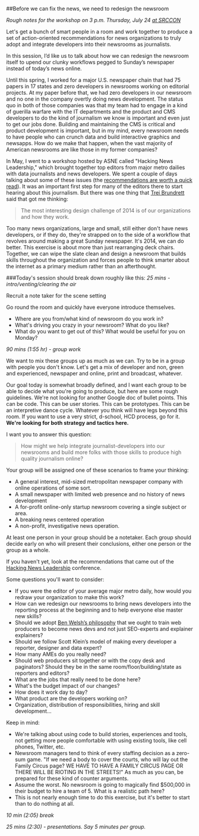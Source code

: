 ##Before we can fix the news, we need to redesign the newsroom

*Rough notes for the workshop on 3 p.m. Thursday, July 24 [at SRCCON](http://schedule.srccon.org/#_session-11)*

Let's get a bunch of smart people in a room and work together to produce a set of action-oriented recommendations for news organizations to truly adopt and integrate developers into their newsrooms as journalists.

In this session, I’d like us to talk about how we can redesign the newsroom itself to upend our clunky workflows pegged to Sunday’s newspaper instead of today’s news online. 

Until this spring, I worked for a major U.S. newspaper chain that had 75 papers in 17 states and zero developers in newsrooms working on editorial projects. At my paper before that, we had zero developers in our newsroom and no one in the company overtly doing news development. The status quo in both of those companies was that my team had to engage in a kind of guerilla warfare with the IT departments and the product and CMS developers to do the kind of journalism we know is important and even just to get our jobs done. Building and maintaining the CMS is critical and product development is important, but in my mind, every newsroom needs to have people who can crunch data and build interactive graphics and newsapps. How do we make that happen, when the vast majority of American newsrooms are like those in my former companies?

In May, I went to a workshop hosted by ASNE called "Hacking News Leadership," which brought together top editors from major metro dailies with data journalists and news developers. We spent a couple of days talking about some of these issues (the [recommendations are worth a quick read](http://bit.ly/1A7p0r8)). It was an important first step for many of the editors there to start hearing about this journalism. But there was one thing that [Trei Brundrett](https://twitter.com/ultracasual/status/462658533524123649) said that got me thinking:

> The most interesting design challenge of 2014 is of our organizations and how they work.

Too many news organizations, large and small, still either don't have news developers, or if they do, they're strapped on to the side of a workflow that revolves around making a great Sunday newspaper. It's 2014, we can do better. This exercise is about more than just rearranging deck chairs. Together, we can wipe the slate clean and design a newsroom that builds skills throughout the organization and forces people to think smarter about the internet as a primary medium rather than an afterthought.

###Today's session should break down roughly like this:
*25 mins - intro/venting/clearing the air*

Recruit a note taker for the scene setting

Go round the room and quickly have everyone introduce themselves. 

- Where are you from/what kind of newsroom do you work in?
- What's driving you crazy in your newsroom? What do you like?
- What do you want to get out of this? What would be useful for you on Monday?

*90 mins (1:55 hr) - group work*

We want to mix these groups up as much as we can. Try to be in a group with people you don't know. Let's get a mix of developer and non, green and experienced, newspaper and online, print and broadcast, whatever. 

Our goal today is somewhat broadly defined, and I want each group to be able to decide what you're going to produce, but here are some rough guidelines. We're not looking for another Google doc of bullet points. This can be code. This can be user stories. This can be prototypes. This can be an interpretive dance cycle. Whatever you think will have legs beyond this room. If you want to use a very strict, d-school, HCD process, go for it. **We're looking for both strategy and tactics here.** 

I want you to answer this question:

>How might we help integrate journalist-developers into our newsrooms and build more folks with those skills to produce high quality journalism online?

Your group will be assigned one of these scenarios to frame your thinking:
- A general interest, mid-sized metropolitan newspaper company with online operations of some sort. 
- A small newspaper with limited web presence and no history of news development
- A for-profit online-only startup newsroom covering a single subject or area.
- A breaking news centered operation
- A non-profit, investigative news operation.

At least one person in your group should be a notetaker. Each group should decide early on who will present their conclusions, either one person or the group as a whole.

If you haven't yet, look at the recommendations that came out of the [Hacking News Leadership](http://bit.ly/1kVq3ke) conference.

Some questions you'll want to consider:
* If you were the editor of your average major metro daily, how would you redraw your organization to make this work?
* How can we redesign our newsrooms to bring news developers into the reporting process at the beginning and to help everyone else master new skills? 
* Should we adopt [Ben Welsh’s philosophy](https://docs.google.com/a/tommeagher.com/presentation/d/1QdiQvVzUf1N7BkDZyo-XFgIQ8xqYWUR0de-BGaCijVQ/edit#slide=id.g17886bedb_010) that we ought to train web producers to become news devs and not just SEO-experts and explainer explainers? 
* Should we follow Scott Klein’s model of making every developer a reporter, designer and data expert?
* How many AMEs do you really need? 
* Should web producers sit together or with the copy desk and paginators? Should they be in the same room/floor/building/state as reporters and editors? 
* What are the jobs that really need to be done here?
* What's the budget impact of our changes?
* How does it work day to day?
* What product are the developers working on?
* Organization, distribution of responsibilities, hiring and skill development...


Keep in mind:
- We're talking about using code to build stories, experiences and tools, not getting more people comfortable with using existing tools, like cell phones, Twitter, etc.
- Newsroom managers tend to think of every staffing decision as a zero-sum game. "If we need a body to cover the courts, who will lay out the Family Circus page? WE HAVE TO HAVE A FAMILY CIRCUS PAGE OR THERE WILL BE RIOTING IN THE STREETS!" As much as you can, be prepared for these kind of counter arguments.
- Assume the worst. No newsroom is going to magically find $500,000 in their budget to hire a team of 5. What is a realistic path here?
- This is not nearly enough time to do this exercise, but it's better to start than to do nothing at all.


*10 min (2:05) break*

*25 mins (2:30) - presentations. Say 5 minutes per group.*